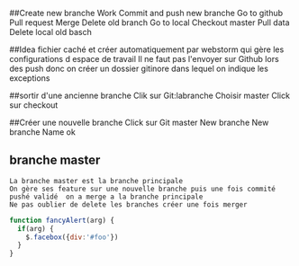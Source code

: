 ##Create new branche 
Work
Commit and push new branche
Go to github
	Pull request
	Merge
	Delete old branch
Go to local
	Checkout master
	Pull data
	Delete local old basch

##Idea
fichier caché et créer automatiquement par webstorm qui gère les configurations d espace de travail
Il ne faut pas l'envoyer sur Github lors des push donc on créer un dossier gitinore dans lequel on indique les exceptions 

##sortir d'une ancienne branche
Clik sur Git:labranche 
Choisir master
Click sur checkout 

##Créer une nouvelle branche
	Click  sur Git master
	New branche
	New branche Name 
	ok
	
## branche master
	
    La branche master est la branche principale
    On gère ses feature sur une nouvelle branche puis une fois commité pushé validé  on a merge a la branche principale 
    Ne pas oublier de delete les branches créer une fois merger
    

```javascript
function fancyAlert(arg) {
  if(arg) {
    $.facebox({div:'#foo'})
  }
}
```